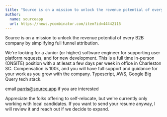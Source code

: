 ```yaml
---
title: "Source is on a mission to unlock the revenue potential of every B2B company by simplifying full funnel attribution."
author:
  name: sourceapp
  url: https://news.ycombinator.com/item?id=44442115
---
```

Source is on a mission to unlock the revenue potential of every B2B company by simplifying full funnel attribution.

We&#x27;re looking for a Junior (or higher) software engineer for supporting user platform requests, and for new development. This is a full time in-person (ONSITE) position with a at least a few days per week in office in Charleston SC. Compensation is 100k, and you will have full support and guidance for your work as you grow with the company. Typescript, AWS, Google Big Query tech stack.

email parris@source.app if you are interested

Appreciate the folks offering to self-relocate, but we&#x27;re currently only working with local candidates.  If you want to send your resume anyway, I will review it and reach out if we decide to expand.
<JobApplication />
